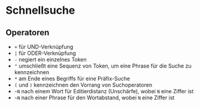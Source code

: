 # Schnellsuche

## Operatoren

- `+` für UND-Verknüpfung
- `|` für ODER-Verknüpfung
- `-` negiert ein einzelnes Token
- `"` umschließt eine Sequenz von Token, um eine Phrase für die Suche zu kennzeichnen
- `*` am Ende eines Begriffs für eine Präfix-Suche
- `(` und `)` kennzeichnen den Vorrang von Suchoperatoren
- `~N` nach einem Wort für Editierdistanz (Unschärfe), wobei `N` eine Ziffer ist
- `~N` nach einer Phrase für den Wortabstand, wobei `N` eine Ziffer ist

